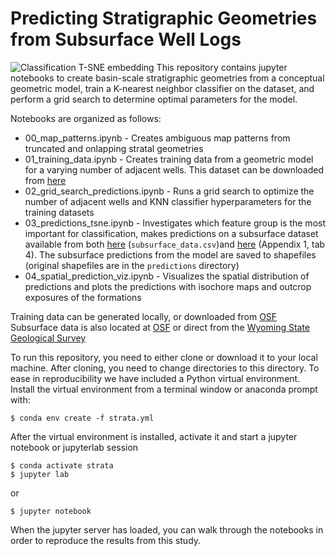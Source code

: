 # Predicting Stratigraphic Geometries from Subsurface Well Logs
![Classification T-SNE embedding](https://github.com/jessepisel/stratal-geometries/blob/master/repo_base.png)
This repository contains jupyter notebooks to create basin-scale stratigraphic geometries from a conceptual geometric model,
train a K-nearest neighbor classifier on the dataset, and perform a grid search to determine optimal parameters for the model.

Notebooks are organized as follows:

* 00_map_patterns.ipynb - Creates ambiguous map patterns from truncated and onlapping stratal geometries
* 01_training_data.ipynb - Creates training data from a geometric model for a varying number of adjacent wells. This dataset can be downloaded from [here](https://osf.io/a6cwh/)
* 02_grid_search_predictions.ipynb - Runs a grid search to optimize the number of adjacent wells and KNN classifier hyperparameters for the training datasets
* 03_predictions_tsne.ipynb - Investigates which feature group is the most important for classification, makes predictions on a subsurface dataset available from both [here](https://osf.io/a6cwh/) (`subsurface_data.csv`)and [here](http://sales.wsgs.wyo.gov/stratigraphy-and-hydrocarbon-potential-of-the-fort-union-and-lance-formations-in-the-great-divide-and-washakie-basins-south-central-wyoming-2016/) (Appendix 1, tab 4). The subsurface predictions from the model are saved to shapefiles (original shapefiles are in the `predictions` directory)
* 04_spatial_prediction_viz.ipynb - Visualizes the spatial distribution of predictions and plots the predictions with isochore maps and outcrop exposures of the formations

Training data can be generated locally, or downloaded from [OSF](https://osf.io/a6cwh/)
Subsurface data is also located at [OSF](https://osf.io/a6cwh/) or direct from the [Wyoming State Geological Survey](http://sales.wsgs.wyo.gov/stratigraphy-and-hydrocarbon-potential-of-the-fort-union-and-lance-formations-in-the-great-divide-and-washakie-basins-south-central-wyoming-2016/)

To run this repository, you need to either clone or download it to your local machine. After cloning, you need to change directories to this directory. To ease in reproducibility we have included a Python virtual environment. Install the virtual environment from a terminal window or anaconda prompt with:

    $ conda env create -f strata.yml

After the virtual environment is installed, activate it and start a jupyter notebook or jupyterlab session
    
    $ conda activate strata
    $ jupyter lab
    
or
    
    $ jupyter notebook
    
When the jupyter server has loaded, you can walk through the notebooks in order to reproduce the results from this study.